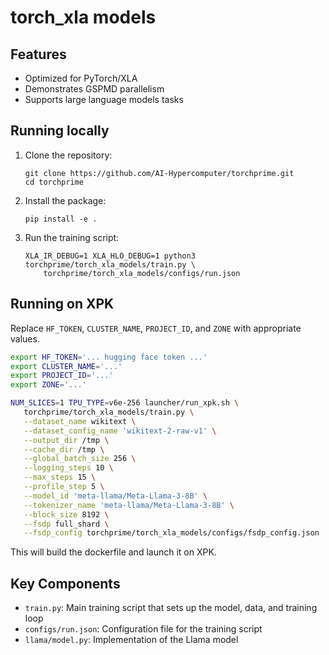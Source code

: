 # torch_xla models

## Features

- Optimized for PyTorch/XLA
- Demonstrates GSPMD parallelism
- Supports large language models tasks

## Running locally

1. Clone the repository:

   ```
   git clone https://github.com/AI-Hypercomputer/torchprime.git
   cd torchprime
   ```

2. Install the package:

   ```
   pip install -e .
   ```

3. Run the training script:

   ```
   XLA_IR_DEBUG=1 XLA_HLO_DEBUG=1 python3 torchprime/torch_xla_models/train.py \
       torchprime/torch_xla_models/configs/run.json
   ```

## Running on XPK

Replace `HF_TOKEN`, `CLUSTER_NAME`, `PROJECT_ID`, and `ZONE` with appropriate
values.

```sh
export HF_TOKEN='... hugging face token ...'
export CLUSTER_NAME='...'
export PROJECT_ID='...'
export ZONE='...'

NUM_SLICES=1 TPU_TYPE=v6e-256 launcher/run_xpk.sh \
   torchprime/torch_xla_models/train.py \
   --dataset_name wikitext \
   --dataset_config_name 'wikitext-2-raw-v1' \
   --output_dir /tmp \
   --cache_dir /tmp \
   --global_batch_size 256 \
   --logging_steps 10 \
   --max_steps 15 \
   --profile_step 5 \
   --model_id 'meta-llama/Meta-Llama-3-8B' \
   --tokenizer_name 'meta-llama/Meta-Llama-3-8B' \
   --block_size 8192 \
   --fsdp full_shard \
   --fsdp_config torchprime/torch_xla_models/configs/fsdp_config.json
```

This will build the dockerfile and launch it on XPK.


## Key Components

- `train.py`: Main training script that sets up the model, data, and training loop
- `configs/run.json`: Configuration file for the training script
- `llama/model.py`: Implementation of the Llama model
